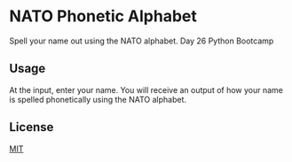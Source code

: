 # NATO Phonetic Alphabet

Spell your name out using the NATO alphabet. Day 26 Python Bootcamp


## Usage
At the input, enter your name. You will receive an output of how your name is spelled phonetically using the NATO alphabet.


## License
[MIT](https://choosealicense.com/licenses/mit/)